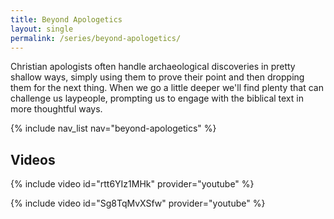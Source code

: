 ```yaml
---
title: Beyond Apologetics
layout: single
permalink: /series/beyond-apologetics/
---
```


Christian apologists often handle archaeological discoveries in pretty shallow ways, simply using them to prove their point and then dropping them for the next thing. When we go a little deeper we'll find plenty that can challenge us laypeople, prompting us to engage with the biblical text in more thoughtful ways.

{% include nav_list nav="beyond-apologetics" %}

## Videos

{% include video id="rtt6YIz1MHk" provider="youtube" %}

{% include video id="Sg8TqMvXSfw" provider="youtube" %}
